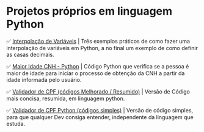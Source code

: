 # Projetos próprios em linguagem Python

✅ [Interpolação de Variáveis](https://github.com/Carlos-CGS/ProjetosPython/tree/main/Interpola%C3%A7%C3%A3o%20de%20Variaveis%20-%20Python) | Três exemplos práticos de como fazer uma interpolação de variáveis em Python, a no final um exemplo de como definir as casas decimais.

✅ [Maior Idade CNH - Python](https://github.com/Carlos-CGS/ProjetosPython/tree/main/Maior%20Idade%20CNH%20-%20Python) | Código Python que verifica se a pessoa é maior de idade para iniciar o processo de obtenção da CNH a partir da idade informada pelo usuário.

✅ [Validador de CPF (códigos Melhorado / Resumido)](https://github.com/Carlos-CGS/ProjetosPython/tree/main/Validador%20CPF%20Python%20-%20vers%C3%A3o%20Melhorada) | Versão de Código mais concisa, resumida, em linguagem python.

✅ [Validador de CPF Python (códigos simples)](https://github.com/Carlos-CGS/ProjetosPython/tree/main/Validador%20de%20CPF%20Python%20-%20C%C3%B3digo%20Simples) | Versão de código simples, para que qualquer Dev consiga entender, independente da linguagem que estuda.
